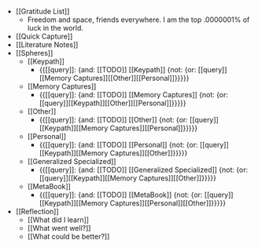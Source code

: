 - [[Gratitude List]]
    - Freedom and space, friends everywhere. I am the top .0000001% of luck in the world.
- [[Quick Capture]]
- [[Literature Notes]]
- [[Spheres]] 
    - [[Keypath]]
        - {{[[query]]: {and: [[TODO]] [[Keypath]] {not: {or: [[query]][[Memory Captures]][[Other]][[Personal]]}}}}}
    - [[Memory Captures]]
        - {{[[query]]: {and: [[TODO]] [[Memory Captures]] {not: {or: [[query]][[Keypath]][[Other]][[Personal]]}}}}}
    - [[Other]]
        - {{[[query]]: {and: [[TODO]] [[Other]] {not: {or: [[query]][[Keypath]][[Memory Captures]][[Personal]]}}}}}
    - [[Personal]]
        - {{[[query]]: {and: [[TODO]] [[Personal]] {not: {or: [[query]][[Keypath]][[Memory Captures]][[Other]]}}}}}
    - [[Generalized Specialized]]
        - {{[[query]]: {and: [[TODO]] [[Generalized Specialized]] {not: {or: [[query]][[Keypath]][[Memory Captures]][[Other]]}}}}}
    - [[MetaBook]]
        - {{[[query]]: {and: [[TODO]] [[MetaBook]] {not: {or: [[query]][[Keypath]][[Memory Captures]][[Personal]][[Other]]}}}}}
- [[Reflection]]
    - [[What did I learn]]
    - [[What went well?]]
    - [[What could be better?]]
